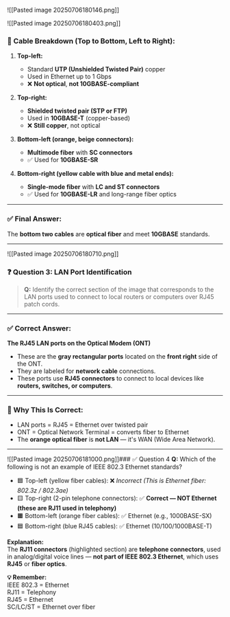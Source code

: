![[Pasted image 20250706180146.png]]

![[Pasted image 20250706180403.png]]

### 🧵 Cable Breakdown (Top to Bottom, Left to Right):

1. **Top-left:**
    - Standard **UTP (Unshielded Twisted Pair)** copper  
    - Used in Ethernet up to 1 Gbps  
    - ❌ **Not optical**, **not 10GBASE-compliant**

2. **Top-right:**
    - **Shielded twisted pair (STP or FTP)**  
    - Used in **10GBASE-T** (copper-based)  
    - ❌ **Still copper**, not optical

3. **Bottom-left (orange, beige connectors):**
    - **Multimode fiber** with **SC connectors**  
    - ✅ Used for **10GBASE-SR**

4. **Bottom-right (yellow cable with blue and metal ends):**
    - **Single-mode fiber** with **LC and ST connectors**  
    - ✅ Used for **10GBASE-LR** and long-range fiber optics

---

### ✅ Final Answer:
The **bottom two cables** are **optical fiber** and meet **10GBASE** standards.

---
![[Pasted image 20250706180710.png]]

### ❓ Question 3: LAN Port Identification

> **Q:** Identify the correct section of the image that corresponds to the LAN ports used to connect to local routers or computers over RJ45 patch cords.

---

### ✅ Correct Answer:  
**The RJ45 LAN ports on the Optical Modem (ONT)**

- These are the **gray rectangular ports** located on the **front right** side of the ONT.
- They are labeled for **network cable** connections.
- These ports use **RJ45 connectors** to connect to local devices like **routers, switches, or computers**.

---

### 🧠 Why This Is Correct:
- LAN ports = RJ45 = Ethernet over twisted pair  
- ONT = Optical Network Terminal = converts fiber to Ethernet  
- The **orange optical fiber** is **not LAN** — it's WAN (Wide Area Network).


---

![[Pasted image 20250706181000.png]]### ✅ Question 4
**Q:** Which of the following is not an example of IEEE 802.3 Ethernet standards?

- 🟦 Top-left (yellow fiber cables): ❌ *Incorrect (This is Ethernet fiber: 802.3z / 802.3ae)*
- 🟨 Top-right (2-pin telephone connectors): ✅ **Correct — NOT Ethernet (these are RJ11 used in telephony)**
- 🟧 Bottom-left (orange fiber cables): ✅ Ethernet (e.g., 1000BASE-SX)
- 🟦 Bottom-right (blue RJ45 cables): ✅ Ethernet (10/100/1000BASE-T)

**Explanation:**  
The **RJ11 connectors** (highlighted section) are **telephone connectors**, used in analog/digital voice lines — **not part of IEEE 802.3 Ethernet**, which uses **RJ45** or **fiber optics**.

**💡 Remember:**  
IEEE 802.3 = Ethernet  
RJ11 = Telephony  
RJ45 = Ethernet  
SC/LC/ST = Ethernet over fiber  
